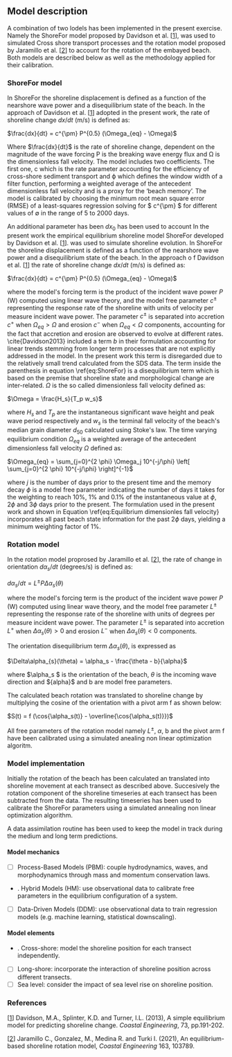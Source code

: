 ## Model description

[](https://github.com/ShoreShop/ShoreModel_Benchmark/blob/main/submissions/ShoreFor/README.md#model-description)

A combination of two lodels has been implemented in the present exercise. Namely the ShoreFor model proposed by Davidson et al. [[1](https://doi.org/10.1016/j.coastaleng.2012.11.002)], was used to simulated Cross shore transport processes and the rotation model proposed by Jaramillo et al. [[2](https://doi.org/10.1016/j.coastaleng.2020.103789)] to account for the rotation of the embayed beach. Both models are described below as well as the methodology applied for their calibration.

### ShoreFor model

In ShoreFor the shoreline displacement is defined as a function of the nearshore wave power and a disequilibrium state of the beach. In the approach of Davidson et al. [[1](https://doi.org/10.1016/j.coastaleng.2012.11.002)] adopted in the present work, the rate of shoreline change $dx/dt$ (m/s) is defined as:

$\frac{dx}{dt} = c^{\pm} P^{0.5} (\Omega_{eq} - \Omega)$

Where $\frac{dx}{dt}$ is the rate of shoreline change, dependent on the magnitude of the wave forcing P is the breaking wave energy flux and  Ω  is the dimensionless fall velocity. The model includes two coefficients. The first one, c which is the rate parameter accounting for the efficiency of cross-shore sediment transport and  ϕ  which defines the window width of a filter function, performing a weighted average of the antecedent dimensionless fall velocity and is a proxy for the ‘beach memory’.  The model is calibrated by choosing the minimum root mean square error (RMSE) of a least-squares regression solving for $ c^{\pm} $ for different values of ∅ in the range of 5 to 2000 days.

An additional parameter has been $dx_0$ has been used to account
In the present work the empirical equilibrium shoreline model ShoreFor developed by Davidson et al. [[1](https://doi.org/10.1016/j.coastaleng.2012.11.002)]. was used to simulate shoreline evolution. In ShoreFor the shoreline displacement is defined as a function of the nearshore wave power and a disequilibrium state of the beach. In the approach o f Davidson et al. [[1](https://doi.org/10.1016/j.coastaleng.2012.11.002)] the rate of shoreline change $dx/dt$ (m/s) is defined as:

$\frac{dx}{dt} = c^{\pm} P^{0.5} (\Omega_{eq} - \Omega)$

where the model's forcing term is the product of the incident wave power $P$ (W) computed using linear wave theory, and the model free parameter $c^{\pm}$ representing the response rate of the shoreline with units of velocity per measure incident wave power. The parameter $c^{\pm}$ is separated into accretion $c^{+}$ when $\Omega_{eq} > \Omega$ and erosion $c^{-}$ when $\Omega_{eq} < \Omega$ components, accounting for the fact that accretion and erosion are observed to evolve at different rates. \cite{Davidson2013} included a term $b$ in their formulation accounting for linear trends stemming from longer term processes that are not explicitly addressed in the model. In the present work this term is disregarded due to the relatively small trend calculated from the SDS data. The term inside the parenthesis in equation \ref{eq:ShoreFor} is a disequilibrium term which is based on the premise that shoreline state and morphological change are inter-related. $\Omega$ is the so called dimensionless fall velocity defined as:

$\Omega = \frac{H_s}{T_p w_s}$

where $H_s$ and $T_p$ are the instantaneous significant wave height and peak wave period respectively and $w_s$ is the terminal fall velocity of the beach's median grain diameter $d_{50}$ calculated using Stoke's law. The time varying equilibrium condition $\Omega_{eq}$ is a weighted average of the antecedent dimensionless fall velocity $\Omega$ defined as:

$\Omega_{eq} =  \sum_{j=0}^{2 \phi} \Omega_j 10^{-j/\phi} \left[  \sum_{j=0}^{2 \phi} 10^{-j/\phi}  \right]^{-1}$

where $j$ is the number of days prior to the present time and the memory decay $\phi$ is a model free parameter indicating the number of days it takes for the weighting to reach 10\%, 1\% and 0.1\% of the instantaneous value at $\phi$, $2\phi$ and $3\phi$ days prior to the present. The formulation used in the present work and shown in Equation \ref{eq:Equilibrium dimensionles fall velocity} incorporates all past beach state information for the past $2\phi$ days, yielding a minimum weighting factor of 1\%.

### Rotation model

In the rotation model proprosed by Jaramillo et al. [[2](https://doi.org/10.1016/j.coastaleng.2020.103789)], the rate of change in orientation  $d\alpha_s/dt$ (degrees/s) is defined as:

$d\alpha_s/dt = L^{\pm} P  \Delta\alpha_{s}(\theta)$

where the model's forcing term is the product of the incident wave power $P$ (W) computed using linear wave theory, and the model free parameter $L^{\pm}$ representing the response rate of the shoreline with units of degrees per measure incident wave power. The parameter $L^{\pm}$ is separated into accretion $L^{+}$ when $\Delta\alpha_{s}(\theta) > 0$ and erosion $L^{-}$ when $\Delta\alpha_{s}(\theta) < 0$ components.

The orientation disequilibrium term $\Delta\alpha_{s}(\theta)$, is expressed as

$\Delta\alpha_{s}(\theta) = \alpha_s - \frac{\theta - b}{\alpha}$

where $\alpha_s $ is the orientation of the beach, $\theta$ is the incoming wave direction and $\{alpha}$ and b are model free parameters.

The calculated beach rotation was translated to shoreline change by multiplying the cosine of the orientation with a pivot arm f as shown below:

$S(t) = f  (\cos{\alpha_s(t)} - \overline{\cos{\alpha_s(t)}})$

All free parameters of the rotation model namely  $L^{\pm}$, $\alpha$, b and the pivot arm f have been calibrated using a simulated anealing non linear optimization algoritm.

### Model implementation

Initially the rotation of the beach has been calculated an translated into shoreline movement at each transect as described above. Succesively the rotation component of the shoreline timeseries at each transect has been subtracted from the data. The resulting timeseries has been used to calibrate the ShoreFor parameters using a simulated annealing non linear optimization algorithm.

A data assimilation routine has been used to keep the model in track during the medium and long term predictions.

#### Model mechanics
- [ ] Process-Based Models (PBM): couple hydrodynamics, waves, and morphodynamics through mass and momentum conservation laws.
- . Hybrid Models (HM): use observational data to calibrate free parameters in the equilibrium configuration of a system.
- [ ] Data-Driven Models (DDM): use observational data to train regression models (e.g. machine learning, statistical downscaling).
#### Model elements
- . Cross-shore: model the shoreline position for each transect independently.
- [ ] Long-shore: incorporate the interaction of shoreline position across different transects.
- [ ] Sea level: consider the impact of sea level rise on shoreline position.

### References

[](https://github.com/ShoreShop/ShoreModel_Benchmark/blob/main/submissions/ShoreFor/README.md#references)

[[1](https://doi.org/10.1016/j.coastaleng.2012.11.002)] Davidson, M.A., Splinter, K.D. and Turner, I.L. (2013), A simple equilibrium model for predicting shoreline change.  _Coastal Engineering_, 73, pp.191-202.  

[[2](https://doi.org/10.1016/j.coastaleng.2020.103789)] Jaramillo C., Gonzalez, M., Medina R. and Turki I.  (2021), An equilibrium-based shoreline rotation model, _Coastal Engineering_ 163, 103789.
